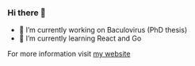 ### Hi there 👋

- 🔭 I’m currently working on Baculovirus (PhD thesis)
- 🌱 I’m currently learning React and Go

For more information visit [my website](lfm-dev.github.io)
